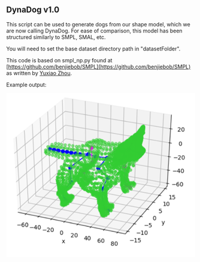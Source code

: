 ## DynaDog v1.0

This script can be used to generate dogs from our shape model, which we are now calling DynaDog. For ease of comparison, this model has been structured similarly to SMPL, SMAL, etc.

You will need to set the base dataset directory path in "datasetFolder".

This code is based on smpl_np.py found at [https://github.com/benjiebob/SMPL](https://github.com/benjiebob/SMPL)
as written by [Yuxiao Zhou](https://github.com/CalciferZh).

Example output: 

![RGBD-Dog](/figs/dynaDog_example.png)